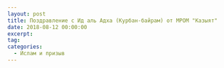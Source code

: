 ```yaml
---
layout: post
title: Поздравление с Ид аль Адха (Курбан-байрам) от МРОМ "Казыят"
date: 2018-08-12 00:00:00
excerpt:
tag:
categories:
  - Ислам и призыв
---
```

